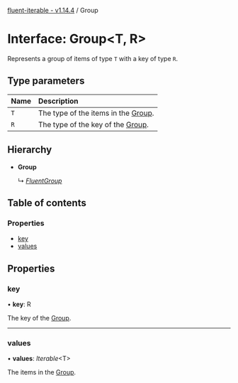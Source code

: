[fluent-iterable - v1.14.4](../README.md) / Group

# Interface: Group<T, R\>

Represents a group of items of type `T` with a key of type `R`.

## Type parameters

| Name | Description |
| :------ | :------ |
| `T` | The type of the items in the [Group](group.md). |
| `R` | The type of the key of the [Group](group.md). |

## Hierarchy

* **Group**

  ↳ [*FluentGroup*](fluentgroup.md)

## Table of contents

### Properties

- [key](group.md#key)
- [values](group.md#values)

## Properties

### key

• **key**: R

The key of the [Group](group.md).

___

### values

• **values**: *Iterable*<T\>

The items in the [Group](group.md).
